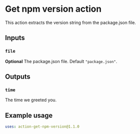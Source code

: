 # Get npm version action

This action extracts the version string from the package.json file.

## Inputs

### `file`

**Optional** The package.json file. Default `"package.json"`.

## Outputs

### `time`

The time we greeted you.

## Example usage

```yaml
uses: action-get-npm-version@1.1.0
```
